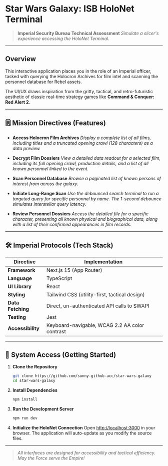 # Star Wars Galaxy: ISB HoloNet Terminal

> **Imperial Security Bureau Technical Assessment**
> _Simulate a slicer's experience accessing the HoloNet Terminal._

---

## Overview

This interactive application places you in the role of an Imperial officer, tasked with querying the Holocron Archives for film intel and scanning the personnel database for Rebel assets.

The UI/UX draws inspiration from the gritty, tactical, and retro-futuristic aesthetic of classic real-time strategy games like **Command & Conquer: Red Alert 2**.

---

## 🗒️ Mission Directives (Features)

- **Access Holocron Film Archives**
  _Display a complete list of all films, including titles and a truncated opening crawl (128 characters) as a data preview._

- **Decrypt Film Dossiers**
  _View a detailed data readout for a selected film, including its full opening crawl, production details, and a list of all known personnel linked to the event._

- **Scan Personnel Database**
  _Browse a paginated list of known persons of interest from across the galaxy._

- **Initiate Long-Range Scan**
  _Use the debounced search terminal to run a targeted query for specific personnel by name. The 1-second debounce simulates interstellar query latency._

- **Review Personnel Dossiers**
  _Access the detailed file for a specific character, presenting all known physical and biographical data, along with a list of their confirmed appearances in film records._

---

## 🛠️ Imperial Protocols (Tech Stack)

| Directive         | Implementation                                    |
|-------------------|---------------------------------------------------|
| **Framework**   | Next.js 15 (App Router)                             |
| **Language**    | TypeScript                                          |
| **UI Library**  | React                                               |
| **Styling**     | Tailwind CSS (utility-first, tactical design)       |
| **Data Fetching** | Direct, un-authenticated API calls to SWAPI       |
| **Testing**     | Jest                                                |
| **Accessibility** | Keyboard-navigable, WCAG 2.2 AA color contrast    |

---

## 🚀 System Access (Getting Started)

1. **Clone the Repository**
    ```sh
    git clone https://github.com/sunny-github-acc/star-wars-galaxy
    cd star-wars-galaxy
    ```

2. **Install Dependencies**
    ```sh
    npm install
    ```

3. **Run the Development Server**
    ```sh
    npm run dev
    ```

4. **Initialize the HoloNet Connection**
   Open [http://localhost:3000](http://localhost:3000) in your browser.
   The application will auto-update as you modify the source files.

---

> _All interfaces are designed for accessibility and tactical efficiency. May the Force serve the Empire!_